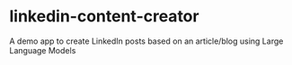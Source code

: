 # linkedin-content-creator
A demo app to create LinkedIn posts based on an article/blog using Large Language Models
